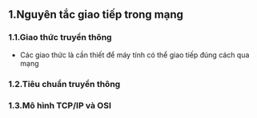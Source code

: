 ## 1.Nguyên tắc giao tiếp trong mạng 
### 1.1.Giao thức truyền thông
- Các giao thức là cần thiết để máy tính có thể giao tiếp đúng cách qua mạng 
### 1.2.Tiêu chuẩn truyền thông
### 1.3.Mô hình TCP/IP và OSI